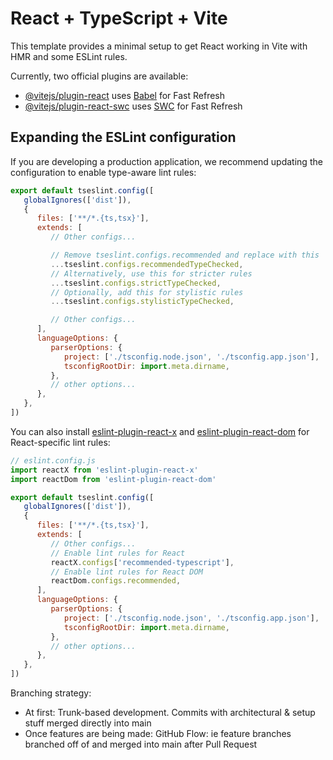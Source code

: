 # React + TypeScript + Vite

This template provides a minimal setup to get React working in Vite with HMR and some ESLint rules.

Currently, two official plugins are available:

- [@vitejs/plugin-react](https://github.com/vitejs/vite-plugin-react/blob/main/packages/plugin-react) uses [Babel](https://babeljs.io/) for Fast Refresh
- [@vitejs/plugin-react-swc](https://github.com/vitejs/vite-plugin-react/blob/main/packages/plugin-react-swc) uses [SWC](https://swc.rs/) for Fast Refresh

## Expanding the ESLint configuration

If you are developing a production application, we recommend updating the configuration to enable type-aware lint rules:

```js
export default tseslint.config([
   globalIgnores(['dist']),
   {
      files: ['**/*.{ts,tsx}'],
      extends: [
         // Other configs...

         // Remove tseslint.configs.recommended and replace with this
         ...tseslint.configs.recommendedTypeChecked,
         // Alternatively, use this for stricter rules
         ...tseslint.configs.strictTypeChecked,
         // Optionally, add this for stylistic rules
         ...tseslint.configs.stylisticTypeChecked,

         // Other configs...
      ],
      languageOptions: {
         parserOptions: {
            project: ['./tsconfig.node.json', './tsconfig.app.json'],
            tsconfigRootDir: import.meta.dirname,
         },
         // other options...
      },
   },
])
```

You can also install [eslint-plugin-react-x](https://github.com/Rel1cx/eslint-react/tree/main/packages/plugins/eslint-plugin-react-x) and [eslint-plugin-react-dom](https://github.com/Rel1cx/eslint-react/tree/main/packages/plugins/eslint-plugin-react-dom) for React-specific lint rules:

```js
// eslint.config.js
import reactX from 'eslint-plugin-react-x'
import reactDom from 'eslint-plugin-react-dom'

export default tseslint.config([
   globalIgnores(['dist']),
   {
      files: ['**/*.{ts,tsx}'],
      extends: [
         // Other configs...
         // Enable lint rules for React
         reactX.configs['recommended-typescript'],
         // Enable lint rules for React DOM
         reactDom.configs.recommended,
      ],
      languageOptions: {
         parserOptions: {
            project: ['./tsconfig.node.json', './tsconfig.app.json'],
            tsconfigRootDir: import.meta.dirname,
         },
         // other options...
      },
   },
])
```

<!-- ///////////////////// -->

Branching strategy:

- At first: Trunk-based development. Commits with architectural & setup stuff merged directly into main
- Once features are being made: GitHub Flow: ie feature branches branched off of and merged into main after Pull Request
